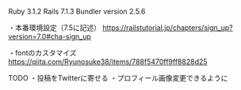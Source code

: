 Ruby 3.1.2
Rails 7.1.3
Bundler version 2.5.6

・本番環境設定（7.5に記述）
https://railstutorial.jp/chapters/sign_up?version=7.0#cha-sign_up

・fontのカスタマイズ
https://qiita.com/Ryunosuke38/items/788f5470ff9ff8828d25

TODO
・投稿をTwitterに寄せる
・プロフィール画像変更できるように